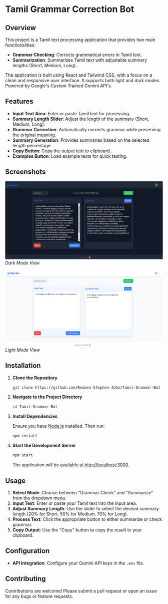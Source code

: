 
# Tamil Grammar Correction Bot

## Overview

This project is a Tamil text processing application that provides two main functionalities:
- **Grammar Checking**: Corrects grammatical errors in Tamil text.
- **Summarization**: Summarizes Tamil text with adjustable summary lengths (Short, Medium, Long).

The application is built using React and Tailwind CSS, with a focus on a clean and responsive user interface. It supports both light and dark modes. Powered by Google's Custom Trained Gemini API's.

## Features

- **Input Text Area**: Enter or paste Tamil text for processing.
- **Summary Length Slider**: Adjust the length of the summary (Short, Medium, Long).
- **Grammar Correction**: Automatically corrects grammar while preserving the original meaning.
- **Summary Generation**: Provides summaries based on the selected length percentage.
- **Copy Button**: Copy the output text to clipboard.
- **Examples Button**: Load example texts for quick testing.

## Screenshots

![alt text](image.png)
*Dark Mode View*

![alt text](image-2.png)
*Light Mode View*

## Installation

1. **Clone the Repository**

   ```bash
   git clone https://github.com/Reuben-Stephen-John/Tamil-Grammar-Bot
   ```

2. **Navigate to the Project Directory**

   ```bash
   cd Tamil-Grammar-Bot
   ```

3. **Install Dependencies**

   Ensure you have [Node.js](https://nodejs.org/) installed. Then run:

   ```bash
   npm install
   ```

4. **Start the Development Server**

   ```bash
   npm start
   ```

   The application will be available at [http://localhost:3000](http://localhost:3000).

## Usage

1. **Select Mode**: Choose between "Grammar Check" and "Summarize" from the dropdown menu.
2. **Input Text**: Enter or paste your Tamil text into the input area.
3. **Adjust Summary Length**: Use the slider to select the desired summary length (20% for Short, 50% for Medium, 70% for Long).
4. **Process Text**: Click the appropriate button to either summarize or check grammar.
5. **Copy Output**: Use the "Copy" button to copy the result to your clipboard.

## Configuration

- **API Integration**: Configure your Gemini API keys in the `.env` file.

## Contributing

Contributions are welcome! Please submit a pull request or open an issue for any bugs or feature requests.
